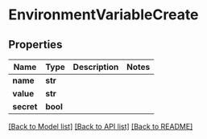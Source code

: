 # EnvironmentVariableCreate

## Properties
Name | Type | Description | Notes
------------ | ------------- | ------------- | -------------
**name** | **str** |  | 
**value** | **str** |  | 
**secret** | **bool** |  | 

[[Back to Model list]](../README.md#documentation-for-models) [[Back to API list]](../README.md#documentation-for-api-endpoints) [[Back to README]](../README.md)


